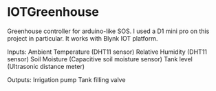 # IOTGreenhouse

Greenhouse controller for arduino-like SOS. I used a D1 mini pro on this project in particular.
It works with Blynk IOT platform.

Inputs:
Ambient Temperature (DHT11 sensor)
Relative Humidity (DHT11 sensor)
Soil Moisture (Capacitive soil moisture sensor)
Tank level (Ultrasonic distance meter)

Outputs:
Irrigation pump
Tank filling valve


